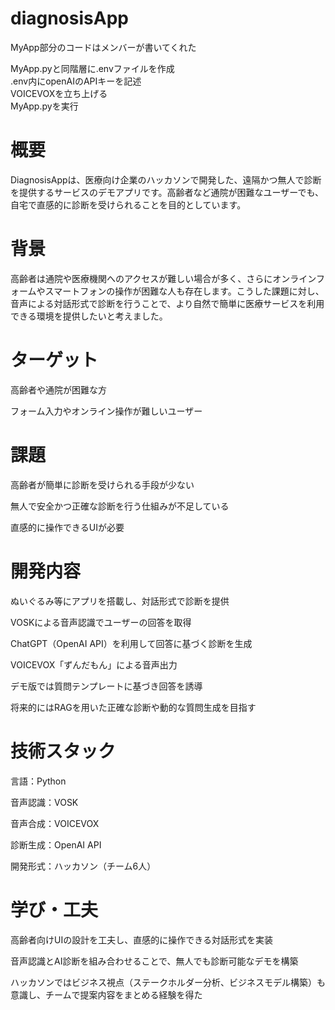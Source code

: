 # diagnosisApp
MyApp部分のコードはメンバーが書いてくれた

MyApp.pyと同階層に.envファイルを作成<br>
.env内にopenAIのAPIキーを記述<br>
VOICEVOXを立ち上げる<br>
MyApp.pyを実行


# 概要

DiagnosisAppは、医療向け企業のハッカソンで開発した、遠隔かつ無人で診断を提供するサービスのデモアプリです。高齢者など通院が困難なユーザーでも、自宅で直感的に診断を受けられることを目的としています。

# 背景

高齢者は通院や医療機関へのアクセスが難しい場合が多く、さらにオンラインフォームやスマートフォンの操作が困難な人も存在します。こうした課題に対し、音声による対話形式で診断を行うことで、より自然で簡単に医療サービスを利用できる環境を提供したいと考えました。

# ターゲット

高齢者や通院が困難な方

フォーム入力やオンライン操作が難しいユーザー

# 課題

高齢者が簡単に診断を受けられる手段が少ない

無人で安全かつ正確な診断を行う仕組みが不足している

直感的に操作できるUIが必要

# 開発内容

ぬいぐるみ等にアプリを搭載し、対話形式で診断を提供

VOSKによる音声認識でユーザーの回答を取得

ChatGPT（OpenAI API）を利用して回答に基づく診断を生成

VOICEVOX「ずんだもん」による音声出力

デモ版では質問テンプレートに基づき回答を誘導

将来的にはRAGを用いた正確な診断や動的な質問生成を目指す

# 技術スタック

言語：Python

音声認識：VOSK

音声合成：VOICEVOX

診断生成：OpenAI API

開発形式：ハッカソン（チーム6人）

# 学び・工夫

高齢者向けUIの設計を工夫し、直感的に操作できる対話形式を実装

音声認識とAI診断を組み合わせることで、無人でも診断可能なデモを構築

ハッカソンではビジネス視点（ステークホルダー分析、ビジネスモデル構築）も意識し、チームで提案内容をまとめる経験を得た
